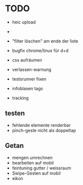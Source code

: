 TODO
====

- heic upload
- 


- "filter löschen" am ende der liste
- bugfix chrome/linux für d+d
- css aufräumen
- verlassen-warnung
- testsrunner fixen
- infoblasen tags
- tracking

testen
------

- fehlende elemente renderbar
- pinch-geste nicht als doppeltap

Getan
---------
- mengen umrechnen
- bearbeiten auf mobil
- feintuning gutter / weissraum
- Swipe-Gesten auf mobil
- eikon
